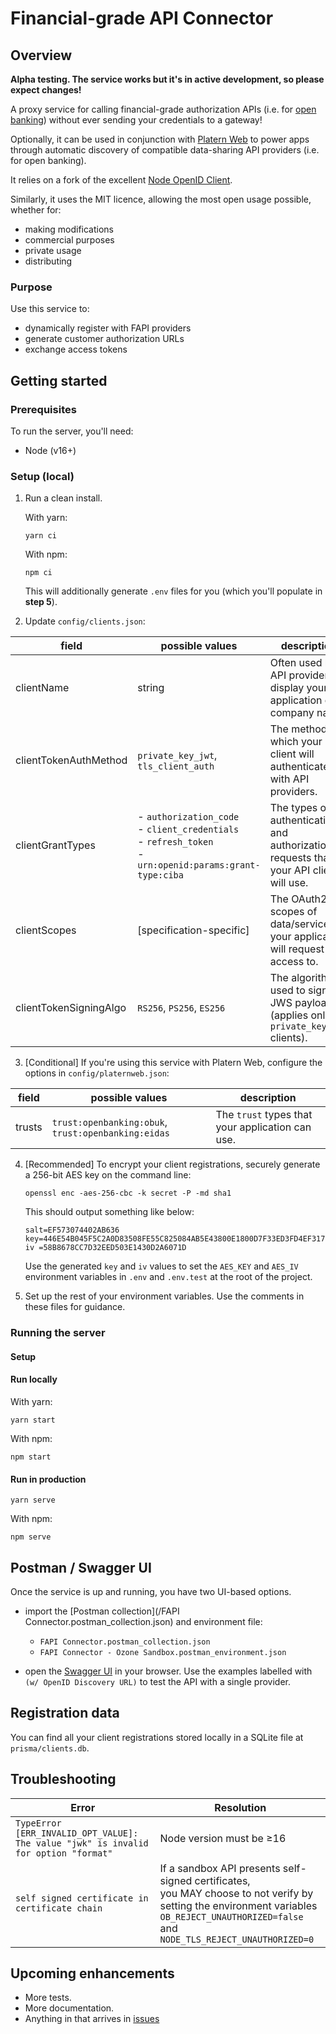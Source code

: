 # Financial-grade API Connector

## Overview

**Alpha testing. The service works but it's in active development,
so please expect changes!**

A proxy service for calling financial-grade authorization APIs
(i.e.
for [open banking](https://dextersjab.medium.com/an-overview-of-open-banking-be34e0e6800b))
without ever sending your credentials to a gateway!

Optionally, it can be used in conjunction
with [Platern Web](https://platern.com) to
power apps through automatic discovery of compatible
data-sharing API providers (i.e. for open banking).

It relies on a fork of the
excellent [Node OpenID Client](https://github.com/panva/node-openid-client).

Similarly, it uses the MIT licence, allowing the most open usage possible,
whether for:

- making modifications
- commercial purposes
- private usage
- distributing

### Purpose

Use this service to:

- dynamically register with FAPI providers
- generate customer authorization URLs
- exchange access tokens

## Getting started

### Prerequisites

To run the server, you'll need:

- Node (v16+)

### Setup (local)

1. Run a clean install.

   With yarn:
   ```shell
   yarn ci
   ```

   With npm:
   ```shell
   npm ci
   ```

   This will additionally generate `.env` files for you (which you'll populate in **step 5**).

2. Update `config/clients.json`:

| field                  | possible values                                                                                                | description                                                                           | 
|------------------------|----------------------------------------------------------------------------------------------------------------|---------------------------------------------------------------------------------------|
| clientName             | string                                                                                                         | Often used by API providers to display your application or company name.              |
| clientTokenAuthMethod  | `private_key_jwt`, `tls_client_auth`                                                                           | The method by which your client will authenticate with API providers.                 |
| clientGrantTypes       | - `authorization_code`<br/>- `client_credentials`<br/>- `refresh_token`<br/>-`urn:openid:params:grant-type:ciba` | The types of authentication and authorization requests that your API client will use. |
| clientScopes           | [specification-specific]                                                                                       | The OAuth2 scopes of data/service your application will request access to.            |
| clientTokenSigningAlgo | `RS256`, `PS256`, `ES256`                                                                                      | The algorithm used to sign JWS payloads (applies only to `private_key_jwt` clients).  |

3. [Conditional] If you're using this service with Platern Web, configure the
   options in `config/platernweb.json`:

| field                  | possible values                                                                                                   | description                                      |
|------------------------|-------------------------------------------------------------------------------------------------------------------|--------------------------------------------------|
| trusts             | `trust:openbanking:obuk`, `trust:openbanking:eidas` | The `trust` types that your application can use. |

4. [Recommended] To encrypt your client registrations, securely generate a
   256-bit AES key on the command line:

   ```shell 
   openssl enc -aes-256-cbc -k secret -P -md sha1
   ```

   This should output something like below:
   ```shell
   salt=EF573074402AB636
   key=446E54B045F5C2A0D83508FE55C825084AB5E43800E1800D7F33ED3FD4EF317E
   iv =58B8678CC7D32EED503E1430D2A6071D
   ```
   Use the generated `key` and `iv` values to set the `AES_KEY` and `AES_IV`
   environment variables in `.env` and `.env.test` at the root of the project.

5. Set up the rest of your environment variables.
   Use the comments in these files for guidance.

### Running the server

#### Setup

#### Run locally

With yarn:

```shell
yarn start
```

With npm:

```shell
npm start
```

#### Run in production

```shell
yarn serve
```

With npm:

```shell
npm serve
```

## Postman / Swagger UI

Once the service is up and running, you have two UI-based options.

- import the [Postman collection](/FAPI Connector.postman_collection.json)
  and environment file:
    - `FAPI Connector.postman_collection.json`
    - `FAPI Connector - Ozone Sandbox.postman_environment.json`

- open the [Swagger UI](http://localhost:5001/docs) in your browser. 
  Use the examples labelled with `(w/ OpenID Discovery URL)` to test the API with a single provider. 

## Registration data

You can find all your client registrations stored locally in a SQLite file at
`prisma/clients.db`.

## Troubleshooting

| Error | Resolution |
| --- | --- |
| `TypeError [ERR_INVALID_OPT_VALUE]: The value "jwk" is invalid for option "format"` | Node version must be ≥16 |
| `self signed certificate in certificate chain` | If a sandbox API presents self-signed certificates, <br/>you MAY choose to not verify by setting the environment variables<br/> `OB_REJECT_UNAUTHORIZED=false` and `NODE_TLS_REJECT_UNAUTHORIZED=0` |

## Upcoming enhancements

- More tests.
- More documentation.
- Anything in that arrives in
  [issues](https://github.com/platern/fapi-connector/issues)